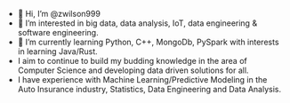 - 👋 Hi, I’m @zwilson999
- 👀 I’m interested in big data, data analysis, IoT, data engineering & software engineering.
- 🌱 I’m currently learning Python, C++, MongoDb, PySpark with interests in learning Java/Rust.
- I aim to continue to build my budding knowledge in the area of Computer Science and developing data driven solutions for all.
- I have experience with Machine Learning/Predictive Modeling in the Auto Insurance industry, Statistics, Data Engineering and Data Analysis.

<!---
zwilson999/zwilson999 is a ✨ special ✨ repository because its `README.md` (this file) appears on your GitHub profile.
You can click the Preview link to take a look at your changes.
--->
